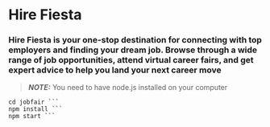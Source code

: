 # Hire Fiesta

### Hire Fiesta is your one-stop destination for connecting with top employers and finding your dream job. Browse through a wide range of job opportunities, attend virtual career fairs, and get expert advice to help you land your next career move

> **_NOTE:_** You need to have node.js installed on your computer

``` git clone https://github.com/hareesh-r/HireFeista.git 
cd jobfair ```
npm install ```
npm start ```
